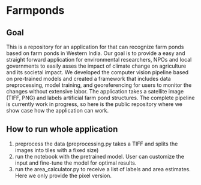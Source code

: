 # Farmponds

## Goal
This is a repository for an application for that can recognize farm ponds based on farm ponds in Western India. Our goal is to provide a easy and straight forward application for environmental researchers, NPOs and local governments to easily asses the impact of climate change on agriculture and its societal impact.  We developed the computer vision pipeline based on pre-trained models and created a framework that includes data preprocessing, model training, and georeferencing for users to monitor the changes without extensive labor. The application takes a satellite image (TIFF, PNG) and labels artificial farm pond structures. The complete pipeline is currently work in progress, so here is the public repository where we show case how the application can work.


## How to run whole application
1. preprocess the data (preprocessing.py takes a TIFF and splits the images into tiles with a fixed size)
2. run the notebook with the pretrained model. User can customize the input and fine-tune the model for optimal results.
3. run the area_calculator.py to receive a list of labels and area estimates. Here we only provide the pixel version.

